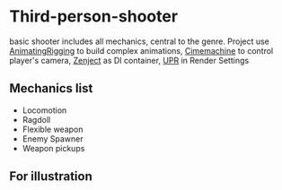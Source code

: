 # Third-person-shooter
basic shooter includes  all mechanics, central to the genre. Project use 
[AnimatingRigging](https://docs.unity3d.com/Manual/com.unity.animation.rigging.html) to build complex animations,
[Cimemachine](https://docs.unity3d.com/2022.2/Documentation/Manual/com.unity.cinemachine.html) to control player's camera,
[Zenject](https://github.com/modesttree/Zenject)  as DI container,
[UPR](https://docs.unity3d.com/Manual/universal-render-pipeline.html) in Render Settings
## Mechanics list
- Locomotion
- Ragdoll
- Flexible weapon
- Enemy Spawner
- Weapon pickups

## For illustration
